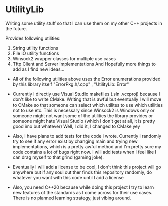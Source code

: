# UtilityLib

Writing some utility stuff so that I can use them on my other C++ projects in the future.

Provides following utilities:
1. String utility functions
2. File IO utility functions
3. Winsock2 wrapper classes for multiple use cases
4. Tftp Client and Server implementations
And Hopefully more things to add as I find new ideas...

- All of the following utilities above uses the Error enumerations provided by this library itself "ErrorPkg.h/.cpp" , "UtilityLib::Error"

- Currently I directly use Visual Studio makefiles (.sln .vcxproj) because I don't like to write CMake. Writing that is awful but eventually I will move to CMake so that someone can select which utilites to use which utilities not to use etc. This is necessary since Winsock2 is Windows only or someone might not want some of the utilities the library provides or someone might hate Visual Studio (which I don't get at all, it is pretty good imo but whatever)
Well, I did it, I changed to CMake yey

- Also, I have plans to add tests for the code i wrote. Currently i randomly try to see if any error exist by changing main and trying new implementations, which is a pretty awful method and I'm pretty sure my code contains a lot of bugs right now. I will add tests when I feel like I can drag myself to that grind (gaming joke).

- Eventually I will add a license to be cool, I don't think this project will go anywhere but if any soul out ther finds this repository randomly, do whatever you want with this code until I add a license

- Also, you need C++20 because while doing this project I try to learn new features of the standards as I come across for their use cases. There is no planned learning strategy, just vibing around.
